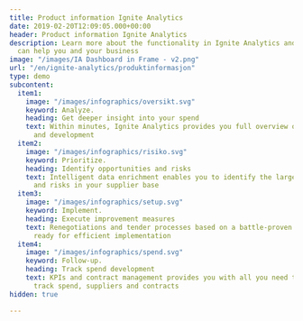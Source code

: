 ```yaml
---
title: Product information Ignite Analytics
date: 2019-02-20T12:09:05.000+00:00
header: Product information Ignite Analytics
description: Learn more about the functionality in Ignite Analytics and how the platform
  can help you and your business
image: "/images/IA Dashboard in Frame - v2.png"
url: "/en/ignite-analytics/produktinformasjon"
type: demo
subcontent:
  item1:
    image: "/images/infographics/oversikt.svg"
    keyword: Analyze.
    heading: Get deeper insight into your spend
    text: Within minutes, Ignite Analytics provides you full overview of spend composition
      and development
  item2:
    image: "/images/infographics/risiko.svg"
    keyword: Prioritize.
    heading: Identify opportunities and risks
    text: Intelligent data enrichment enables you to identify the largest opportunities
      and risks in your supplier base
  item3:
    image: "/images/infographics/setup.svg"
    keyword: Implement.
    heading: Execute improvement measures
    text: Renegotiations and tender processes based on a battle-proven approach are
      ready for efficient implementation
  item4:
    image: "/images/infographics/spend.svg"
    keyword: Follow-up.
    heading: Track spend development
    text: KPIs and contract management provides you with all you need to systematically
      track spend, suppliers and contracts
hidden: true

---
```

<script>
document.addEventListener('DOMContentLoaded', () => {
hbspt.forms.create({
portalId: "4304957",
formId: "8f2b93f7-bc8d-4bab-a5c4-98862e986fa0"
});
});

</script>